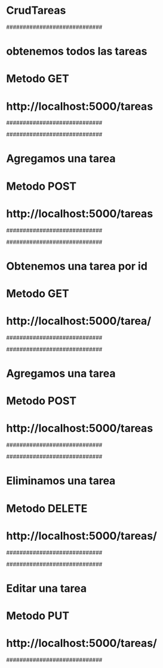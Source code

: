 # CrudTareas
#############################
# obtenemos todos las tareas
# Metodo GET
# http://localhost:5000/tareas
#############################

#############################
# Agregamos una tarea
# Metodo POST
# http://localhost:5000/tareas
#############################

#############################
# Obtenemos una tarea por id
# Metodo GET
# http://localhost:5000/tarea/<id>
#############################

#############################
# Agregamos una tarea
# Metodo POST
# http://localhost:5000/tareas
#############################

#############################
# Eliminamos una tarea
# Metodo DELETE
# http://localhost:5000/tareas/<id>
#############################

#############################
# Editar una tarea
# Metodo PUT
# http://localhost:5000/tareas/<id>
#############################
